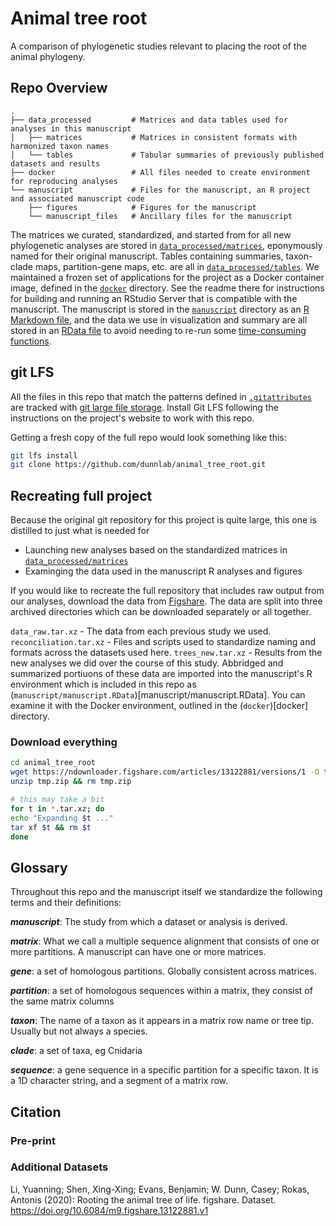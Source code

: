 # Animal tree root

A comparison of phylogenetic studies relevant to placing the root of the animal phylogeny.

## Repo Overview

``` text
.
├── data_processed         # Matrices and data tables used for analyses in this manuscript
│   ├── matrices           # Matrices in consistent formats with harmonized taxon names
│   └── tables             # Tabular summaries of previously published datasets and results
├── docker                 # All files needed to create environment for reproducing analyses
└── manuscript             # Files for the manuscript, an R project and associated manuscript code
    ├── figures            # Figures for the manuscript
    └── manuscript_files   # Ancillary files for the manuscript
```

The matrices we curated, standardized, and started from for all new phylogenetic analyses are stored in [`data_processed/matrices`](data_processed/matrices/), eponymously named for their original manuscript. Tables containing summaries, taxon-clade maps, partition-gene maps, etc. are all in [`data_processed/tables`](data_processed/tables/). We maintained a frozen set of applications for the project as a Docker container image, defined in the [`docker`](docker) directory. See the readme there for instructions for building and running an RStudio Server that is compatible with the manuscript. The manuscript is stored in the [`manuscript`](manuscript) directory as an [R Markdown file](manuscript/manuscript.rmd), and the data we use in visualization and summary are all stored in an [RData file](manuscript/manuscript.RData) to avoid needing to re-run some [time-consuming functions](manuscript/manuscript_kernel.R).



## git LFS

All the files in this repo that match the patterns defined in [`.gitattributes`](.gitattributes) are tracked with [git large file storage](https://git-lfs.github.com/). Install Git LFS following the instructions on the project's website to work with this repo.

Getting a fresh copy of the full repo would look something like this:

``` bash
git lfs install
git clone https://github.com/dunnlab/animal_tree_root.git
```

## Recreating full project

Because the original git repository for this project is quite large, this one is distilled to just what is needed for

- Launching new analyses based on the standardized matrices in [`data_processed/matrices`](data_processed/matrices/)
- Examinging the data used in the manuscript R analyses and figures

If you would like to recreate the full repository that includes raw output from our analyses, download the data from [Figshare](https://doi.org/10.6084/m9.figshare.13122881.v1). The data are split into three archived directories which can be downloaded separately or all together.

`data_raw.tar.xz` - The data from each previous study we used.
`reconciliation.tar.xz` - Files and scripts used to standardize naming and formats across the datasets used here.
`trees_new.tar.xz` - Results from the new analyses we did over the course of this study. Abbridged and summarized portiuons of these data are imported into the manuscript's R environment which is included in this repo as (`manuscript/manuscript.RData`)[manuscript/manuscript.RData]. You can examine it with the Docker environment, outlined in the (`docker`)[docker] directory.

### Download everything

``` bash
cd animal_tree_root
wget https://ndownloader.figshare.com/articles/13122881/versions/1 -O tmp.zip
unzip tmp.zip && rm tmp.zip

# this may take a bit
for t in *.tar.xz; do
echo "Expanding $t ..."
tar xf $t && rm $t
done
```

## Glossary

Throughout this repo and the manuscript itself we standardize the following terms and their definitions:

**_manuscript_**: The study from which a dataset or analysis is derived.

**_matrix_**: What we call a multiple sequence alignment that consists of one or more partitions. A manuscript can have one or more matrices.

**_gene_**: a set of homologous partitions. Globally consistent across matrices.

**_partition_**: a set of homologous sequences within a matrix, they consist of the same matrix columns

**_taxon_**: The name of a taxon as it appears in a matrix row name or tree tip. Usually but not always a species.

**_clade_**: a set of taxa, eg Cnidaria

**_sequence_**: a gene sequence in a specific partition for a specific taxon. It is a 1D character string, and a segment of a matrix row.


## Citation

### Pre-print



### Additional Datasets

Li, Yuanning; Shen, Xing-Xing; Evans, Benjamin; W. Dunn, Casey; Rokas, Antonis (2020): Rooting the animal tree of life. figshare. Dataset. https://doi.org/10.6084/m9.figshare.13122881.v1
